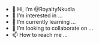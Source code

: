 - 👋 Hi, I’m @RoyaltyNkudla
- 👀 I’m interested in ...
- 🌱 I’m currently learning ...
- 💞️ I’m looking to collaborate on ...
- 📫 How to reach me ...

<!---
RoyaltyNkudla/RoyaltyNkudla is a ✨ special ✨ repository because its `README.md` (this file) appears on your GitHub profile.
You can click the Preview link to take a look at your changes.
--->

